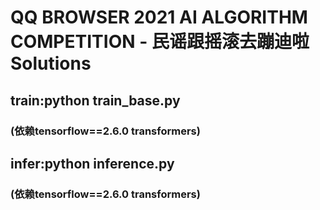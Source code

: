 # QQ BROWSER 2021 AI ALGORITHM COMPETITION - 民谣跟摇滚去蹦迪啦 Solutions
## train:python train_base.py
### (依赖tensorflow==2.6.0 transformers)
## infer:python inference.py
### (依赖tensorflow==2.6.0 transformers)
